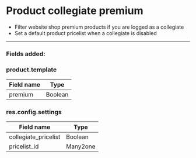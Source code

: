 
# Product collegiate premium

* Filter website shop premium products if you are logged as a collegiate
* Set a default product pricelist when a collegiate is disabled
------
### Fields added:

### product.template ###
| Field name | Type |
| ---| ---|
| premium | Boolean |

### res.config.settings ###
| Field name | Type |
| ---| ---|
| collegiate_pricelist | Boolean |
| pricelist_id | Many2one |

